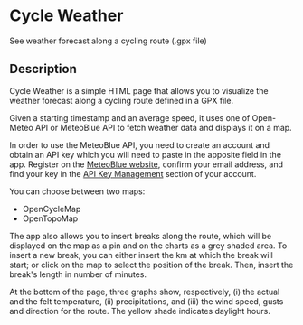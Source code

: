 # Cycle Weather
See weather forecast along a cycling route (.gpx file)

## Description
Cycle Weather is a simple HTML page that allows you to visualize the weather forecast along a cycling route defined in a GPX file. 

Given a starting timestamp and an average speed, it uses one of Open-Meteo API or MeteoBlue API to fetch weather data and displays it on a map.

In order to use the MeteoBlue API, you need to create an account and obtain an API key which you will need to paste in the apposite field in the app.
Register on the [MeteoBlue website](https://www.meteoblue.com/en/weather-api), confirm your email address, and find your key in the [API Key Management](https://www.meteoblue.com/en/weather-api/apikey/index) section of your account.

You can choose between two maps:
* OpenCycleMap
* OpenTopoMap

The app also allows you to insert breaks along the route, which will be displayed on the map as a pin and on the charts as a grey shaded area. To insert a new break, you can either insert the km at which the break will start; or click on the map to select the position of the break. Then, insert the break's length in number of minutes.

At the bottom of the page, three graphs show, respectively, (i) the actual and the felt temperature, (ii) precipitations, and (iii) the wind speed, gusts and direction for the route. The yellow shade indicates daylight hours.

